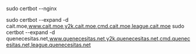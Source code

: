 sudo certbot --nginx

sudo certbot --expand -d cait.moe,www.cait.moe,y2k.cait.moe,cmd.cait.moe,league.cait.moe
sudo certbot --expand -d quenecesitas.net,www.quenecesitas.net,y2k.quenecesitas.net,cmd.quenecesitas.net,league.quenecesitas.net